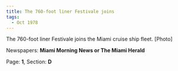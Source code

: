```yaml
---  
title: The 760-foot liner Festivale joins  
tags:  
  - Oct 1978  
---  
```

  
The 760-foot liner Festivale joins the Miami cruise ship fleet. [Photo]  
  
Newspapers: **Miami Morning News or The Miami Herald**  
  
Page: **1**, Section: **D** 
